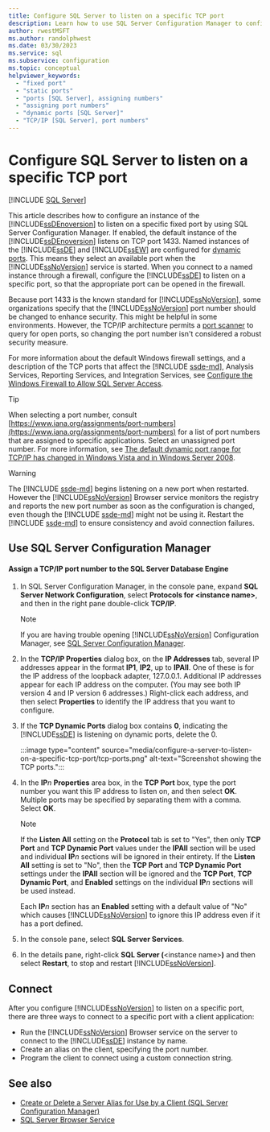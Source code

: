 ```yaml
---
title: Configure SQL Server to listen on a specific TCP port
description: Learn how to use SQL Server Configuration Manager to configure the Database Engine to listen on a specific fixed port other than the default port, 1433.
author: rwestMSFT
ms.author: randolphwest
ms.date: 03/30/2023
ms.service: sql
ms.subservice: configuration
ms.topic: conceptual
helpviewer_keywords:
  - "fixed port"
  - "static ports"
  - "ports [SQL Server], assigning numbers"
  - "assigning port numbers"
  - "dynamic ports [SQL Server]"
  - "TCP/IP [SQL Server], port numbers"
---
```

# Configure SQL Server to listen on a specific TCP port

[!INCLUDE [SQL Server](../../includes/applies-to-version/sqlserver.md)]

This article describes how to configure an instance of the [!INCLUDE[ssDEnoversion](../../includes/ssdenoversion-md.md)] to listen on a specific fixed port by using SQL Server Configuration Manager. If enabled, the default instance of the [!INCLUDE[ssDEnoversion](../../includes/ssdenoversion-md.md)] listens on TCP port 1433. Named instances of the [!INCLUDE[ssDE](../../includes/ssde-md.md)] and [!INCLUDE[ssEW](../../includes/ssew-md.md)] are configured for [dynamic ports](../../tools/configuration-manager/tcp-ip-properties-ip-addresses-tab.md). This means they select an available port when the [!INCLUDE[ssNoVersion](../../includes/ssnoversion-md.md)] service is started. When you connect to a named instance through a firewall, configure the [!INCLUDE[ssDE](../../includes/ssde-md.md)] to listen on a specific port, so that the appropriate port can be opened in the firewall.

Because port 1433 is the known standard for [!INCLUDE[ssNoVersion](../../includes/ssnoversion-md.md)], some organizations specify that the [!INCLUDE[ssNoVersion](../../includes/ssnoversion-md.md)] port number should be changed to enhance security. This might be helpful in some environments. However, the TCP/IP architecture permits a [port scanner](https://wikipedia.org/wiki/Port_scanner) to query for open ports, so changing the port number isn't considered a robust security measure.

For more information about the default Windows firewall settings, and a description of the TCP ports that affect the [!INCLUDE [ssde-md](../../includes/ssde-md.md)], Analysis Services, Reporting Services, and Integration Services, see [Configure the Windows Firewall to Allow SQL Server Access](../../sql-server/install/configure-the-windows-firewall-to-allow-sql-server-access.md).

> [!TIP]  
> When selecting a port number, consult [https://www.iana.org/assignments/port-numbers](https://www.iana.org/assignments/port-numbers) for a list of port numbers that are assigned to specific applications. Select an unassigned port number. For more information, see [The default dynamic port range for TCP/IP has changed in Windows Vista and in Windows Server 2008](https://support.microsoft.com/kb/929851).

> [!WARNING]  
> The [!INCLUDE [ssde-md](../../includes/ssde-md.md)] begins listening on a new port when restarted. However the [!INCLUDE[ssNoVersion](../../includes/ssnoversion-md.md)] Browser service monitors the registry and reports the new port number as soon as the configuration is changed, even though the [!INCLUDE [ssde-md](../../includes/ssde-md.md)] might not be using it. Restart the [!INCLUDE [ssde-md](../../includes/ssde-md.md)] to ensure consistency and avoid connection failures.

## <a id="SSMSProcedure"></a> Use SQL Server Configuration Manager

#### Assign a TCP/IP port number to the SQL Server Database Engine

1. In SQL Server Configuration Manager, in the console pane, expand **SQL Server Network Configuration**, select **Protocols for \<instance name>**, and then in the right pane double-click **TCP/IP**.

   > [!NOTE]  
   >  If you are having trouble opening [!INCLUDE[ssNoVersion](../../includes/ssnoversion-md.md)] Configuration Manager, see [SQL Server Configuration Manager](../../relational-databases/sql-server-configuration-manager.md).

1. In the **TCP/IP Properties** dialog box, on the **IP Addresses** tab, several IP addresses appear in the format **IP1**, **IP2**, up to **IPAll**. One of these is for the IP address of the loopback adapter, 127.0.0.1. Additional IP addresses appear for each IP address on the computer. (You may see both IP version 4 and IP version 6 addresses.) Right-click each address, and then select **Properties** to identify the IP address that you want to configure.

1. If the **TCP Dynamic Ports** dialog box contains **0**, indicating the [!INCLUDE[ssDE](../../includes/ssde-md.md)] is listening on dynamic ports, delete the 0.

   :::image type="content" source="media/configure-a-server-to-listen-on-a-specific-tcp-port/tcp-ports.png" alt-text="Screenshot showing the TCP ports.":::

1. In the **IP**_n_ **Properties** area box, in the **TCP Port** box, type the port number you want this IP address to listen on, and then select **OK**. Multiple ports may be specified by separating them with a comma. Select **OK**.

   > [!NOTE]  
   > If the **Listen All** setting on the **Protocol** tab is set to "Yes", then only **TCP Port** and **TCP Dynamic Port** values under the **IPAll** section will be used and individual **IP**_n_ sections will be ignored in their entirety. If the **Listen All** setting is set to "No", then the **TCP Port** and **TCP Dynamic Port** settings under the **IPAll** section will be ignored and the **TCP Port**, **TCP Dynamic Port**, and **Enabled** settings on the individual **IP**_n_ sections will be used instead.
   >
   > Each **IP**_n_ section has an **Enabled** setting with a default value of "No" which causes [!INCLUDE[ssNoVersion](../../includes/ssnoversion-md.md)] to ignore this IP address even if it has a port defined.

1. In the console pane, select **SQL Server Services**.

1. In the details pane, right-click **SQL Server (**\<instance name>**)** and then select **Restart**, to stop and restart [!INCLUDE[ssNoVersion](../../includes/ssnoversion-md.md)].

## Connect

After you configure [!INCLUDE[ssNoVersion](../../includes/ssnoversion-md.md)] to listen on a specific port, there are three ways to connect to a specific port with a client application:

- Run the [!INCLUDE[ssNoVersion](../../includes/ssnoversion-md.md)] Browser service on the server to connect to the [!INCLUDE[ssDE](../../includes/ssde-md.md)] instance by name.
- Create an alias on the client, specifying the port number.
- Program the client to connect using a custom connection string.

## See also

- [Create or Delete a Server Alias for Use by a Client (SQL Server Configuration Manager)](../../database-engine/configure-windows/create-or-delete-a-server-alias-for-use-by-a-client.md)
- [SQL Server Browser Service](../../tools/configuration-manager/sql-server-browser-service.md)
